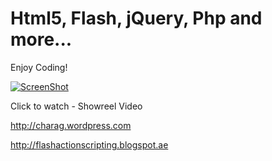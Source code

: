 Html5, Flash, jQuery, Php and more...
=====================================

Enjoy Coding!

[![ScreenShot](https://raw.github.com/asimkh/projects/master/resources/mVideo.jpg)](http://youtu.be/dJpfnJ0wu9I)

Click to watch - Showreel Video

http://charag.wordpress.com

http://flashactionscripting.blogspot.ae
